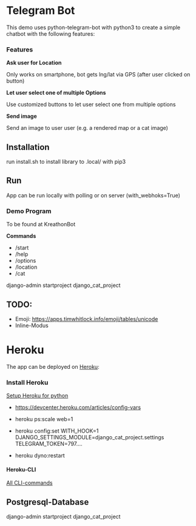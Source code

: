 # Telegram Bot

This demo uses python-telegram-bot with python3 to create a simple chatbot with the following features:

### Features

**Ask user for Location**

Only works on smartphone, bot gets lng/lat via GPS (after user clicked on button)


**Let user select one of multiple Options**

Use customized buttons to let user select one from multiple options

**Send image**

Send an image to user user (e.g. a rendered map or a cat image)


## Installation

run install.sh to install library to .local/ with pip3

## Run

App can be run locally with polling or on server (with_webhoks=True)


### Demo Program

To be found at KreathonBot

**Commands**

- /start
- /help
- /options
- /location
- /cat

django-admin startproject django_cat_project
## TODO:
- Emoji: https://apps.timwhitlock.info/emoji/tables/unicode
- Inline-Modus

# Heroku

The app can be deployed on [Heroku](heroku.com):

### Install Heroku

[Setup Heroku for python](https://devcenter.heroku.com/articles/getting-started-with-python#set-up)

- https://devcenter.heroku.com/articles/config-vars
- heroku ps:scale web=1

- heroku config:set WITH_HOOK=1 DJANGO_SETTINGS_MODULE=django_cat_project.settings TELEGRAM_TOKEN=797....
- heroku dyno:restart

#### Heroku-CLI
[All CLI-commands](https://devcenter.heroku.com/articles/heroku-cli-commands)

## Postgresql-Database

django-admin startproject django_cat_project

        
